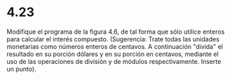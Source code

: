# 4.23

Modifique el programa de la figura 4.6, de tal forma que sólo utilice enteros para calcular el interés compuesto. (Sugerencia: Trate todas las unidades monetarias como números enteros de centavos. A continuación "divida" el resultado en su porción dólares y en su porción en centavos, mediante el uso de las operaciones de división y de módulos respectivamente. Inserte un punto).
